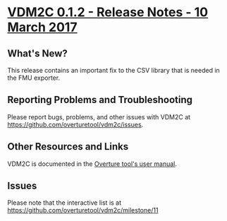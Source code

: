 
# [VDM2C 0.1.2 - Release Notes - 10 March 2017](https://github.com/overturetool/vdm2c/milestone/11)

## What's New?

This release contains an important fix to the CSV library that is needed in the FMU exporter.

## Reporting Problems and Troubleshooting

Please report bugs, problems, and other issues with VDM2C at <https://github.com/overturetool/vdm2c/issues>.

## Other Resources and Links

VDM2C is documented in the [Overture tool's user manual](http://overturetool.org/documentation/manuals.html).

## Issues

Please note that the interactive list is at <https://github.com/overturetool/vdm2c/milestone/11>
